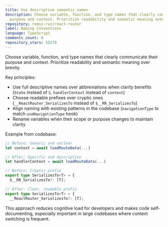 ```yaml
---
title: Use descriptive semantic names
description: Choose variable, function, and type names that clearly communicate their
  purpose and context. Prioritize readability and semantic meaning over brevity.
repository: remix-run/react-router
label: Naming Conventions
language: TypeScript
comments_count: 6
repository_stars: 55270
---
```


Choose variable, function, and type names that clearly communicate their purpose and context. Prioritize readability and semantic meaning over brevity.

Key principles:
- Use full descriptive names over abbreviations when clarity benefits (`State` instead of `S`, `handlerContext` instead of `context`)
- Choose readable prefixes over cryptic ones (`__ReactRouter_SerializesTo` instead of `$__RR_SerializesTo`)
- Align naming with existing patterns in the codebase (`navigationType` to match `useNavigationType` hook)
- Rename variables when their scope or purpose changes to maintain clarity

Example from codebase:
```typescript
// Before: Generic and unclear
let context = await loadRouteData(...)

// After: Specific and descriptive  
let handlerContext = await loadRouteData(...)

// Before: Cryptic prefix
export type SerializesTo<T> = {
  $__RR_SerializesTo?: [T];

// After: Clear, readable prefix
export type SerializesTo<T> = {
  __ReactRouter_SerializesTo?: [T];
```

This approach reduces cognitive load for developers and makes code self-documenting, especially important in large codebases where context switching is frequent.